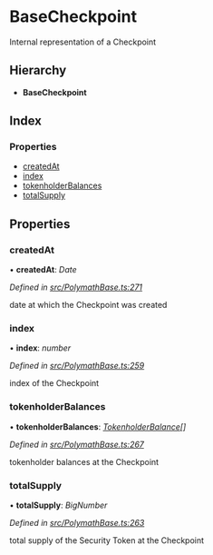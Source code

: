 # BaseCheckpoint

Internal representation of a Checkpoint

## Hierarchy

* **BaseCheckpoint**

## Index

### Properties

* [createdAt]()
* [index]()
* [tokenholderBalances]()
* [totalSupply]()

## Properties

### createdAt

• **createdAt**: _Date_

_Defined in_ [_src/PolymathBase.ts:271_](https://github.com/PolymathNetwork/polymath-sdk/blob/550676f/src/PolymathBase.ts#L271)

date at which the Checkpoint was created

### index

• **index**: _number_

_Defined in_ [_src/PolymathBase.ts:259_](https://github.com/PolymathNetwork/polymath-sdk/blob/550676f/src/PolymathBase.ts#L259)

index of the Checkpoint

### tokenholderBalances

• **tokenholderBalances**: [_TokenholderBalance_]()_\[\]_

_Defined in_ [_src/PolymathBase.ts:267_](https://github.com/PolymathNetwork/polymath-sdk/blob/550676f/src/PolymathBase.ts#L267)

tokenholder balances at the Checkpoint

### totalSupply

• **totalSupply**: _BigNumber_

_Defined in_ [_src/PolymathBase.ts:263_](https://github.com/PolymathNetwork/polymath-sdk/blob/550676f/src/PolymathBase.ts#L263)

total supply of the Security Token at the Checkpoint

